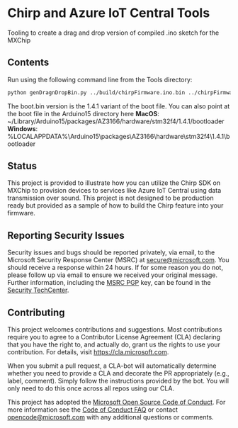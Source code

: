 # Chirp and Azure IoT Central Tools

Tooling to create a drag and drop version of compiled .ino sketch for the MXChip

## Contents

Run using the following command line from the Tools directory:

```Bash
python genDragnDropBin.py ../build/chirpFirmware.ino.bin ../chirpFirmware.bin
```
The boot.bin version is the 1.4.1 variant of the boot file.  You can also point at the boot file in the Arduino15 directory here 
__MacOS__: ~/Library/Arduino15/packages/AZ3166/hardware/stm32f4/1.4.1/bootloader  
__Windows__: %LOCALAPPDATA%\Arduino15\packages\AZ3166\hardware\stm32f4\1.4.1\bootloader

## Status

This project is provided to illustrate how you can utilize the Chirp SDK on MXChip to provision devices to services like Azure IoT Central using data transmission over sound.  This project is not designed to be production ready but provided as a sample of how to build the Chirp feature into your firmware.

## Reporting Security Issues

Security issues and bugs should be reported privately, via email, to the Microsoft Security
Response Center (MSRC) at [secure@microsoft.com](mailto:secure@microsoft.com). You should
receive a response within 24 hours. If for some reason you do not, please follow up via
email to ensure we received your original message. Further information, including the
[MSRC PGP](https://technet.microsoft.com/en-us/security/dn606155) key, can be found in
the [Security TechCenter](https://technet.microsoft.com/en-us/security/default).

## Contributing

This project welcomes contributions and suggestions.  Most contributions require you to agree to a
Contributor License Agreement (CLA) declaring that you have the right to, and actually do, grant us
the rights to use your contribution. For details, visit https://cla.microsoft.com.

When you submit a pull request, a CLA-bot will automatically determine whether you need to provide
a CLA and decorate the PR appropriately (e.g., label, comment). Simply follow the instructions
provided by the bot. You will only need to do this once across all repos using our CLA.

This project has adopted the [Microsoft Open Source Code of Conduct](https://opensource.microsoft.com/codeofconduct/).
For more information see the [Code of Conduct FAQ](https://opensource.microsoft.com/codeofconduct/faq/) or
contact [opencode@microsoft.com](mailto:opencode@microsoft.com) with any additional questions or comments.
